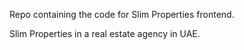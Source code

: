 Repo containing the code for Slim Properties frontend.

Slim Properties in a real estate agency in UAE.
